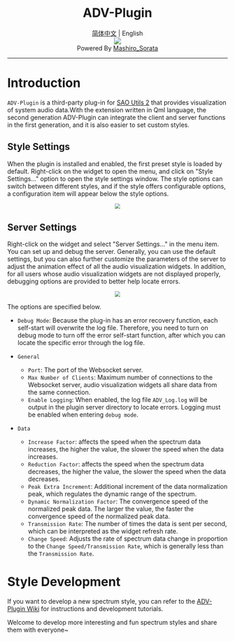 <div align="center"><h1>ADV-Plugin</h1></div>
<div align="center"><a href="https://nvg.dev/Mashiro_Sorata/ADV-Plugin">简体中文</a> | English</div>
<div align="center"><img src="https://s3.bmp.ovh/imgs/2022/05/25/890c76939e00f9ab.png"></div>
<div align="center">Powered By <a href="http://mashiros.top">Mashiro_Sorata</a></div>

---

# Introduction

`ADV-Plugin` is a third-party plug-in for [SAO Utils 2](http://sao.gpbeta.com/) that provides visualization of system audio data.With the extension written in Qml language, the second generation ADV-Plugin can integrate the client and server functions in the first generation, and it is also easier to set custom styles.

## Style Settings

When the plugin is installed and enabled, the first preset style is loaded by default. Right-click on the widget to open the menu, and click on "Style Settings..." option to open the style settings window. The style options can switch between different styles, and if the style offers configurable options, a configuration item will appear below the style options.

<div align="center"><img src="https://s3.bmp.ovh/imgs/2022/05/27/d1f9370c7a04d88b.png" style="zoom:80%;" /></div>

## Server Settings

Right-click on the widget and select "Server Settings..." in the menu item. You can set up and debug the server. Generally, you can use the default settings, but you can also further customize the parameters of the server to adjust the animation effect of all the audio visualization widgets. In addition, for all users whose audio visualization widgets are not displayed properly, debugging options are provided to better help locate errors.

<div align="center"><img src="https://s3.bmp.ovh/imgs/2022/05/27/1516e8a3a63d658f.png" style="zoom:80%;" /></div>

The options are specified below.

* `Debug Mode`: Because the plug-in has an error recovery function, each self-start will overwrite the log file. Therefore, you need to turn on debug mode to turn off the error self-start function, after which you can locate the specific error through the log file.

* `General`
  * `Port`: The port of the Websocket server.
  * `Max Number of Clients`: Maximum number of connections to the Websocket server, audio visualization widgets all share data from the same connection.
  * `Enable Logging`: When enabled, the log file `ADV_Log.log` will be output in the plugin server directory to locate errors. Logging must be enabled when entering `debug mode`.
* `Data`
  * `Increase Factor`: affects the speed when the spectrum data increases, the higher the value, the slower the speed when the data increases.
  * `Reduction Factor`: affects the speed when the spectrum data decreases, the higher the value, the slower the speed when the data decreases.
  * `Peak Extra Increment`: Additional increment of the data normalization peak, which regulates the dynamic range of the spectrum.
  * `Dynamic Normalization Factor`: The convergence speed of the normalized peak data. The larger the value, the faster the convergence speed of the normalized peak data.
  * `Transmission Rate`: The number of times the data is sent per second, which can be interpreted as the widget refresh rate.
  * `Change Speed`: Adjusts the rate of spectrum data change in proportion to the `Change Speed/Transmission Rate`, which is generally less than the `Transmission Rate`.

# Style Development

If you want to develop a new spectrum style, you can refer to the [ADV-Plugin Wiki](https://github.com/Mashiro-Sorata/ADV-Plugin/wiki) for instructions and development tutorials.

Welcome to develop more interesting and fun spectrum styles and share them with everyone~

